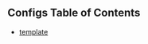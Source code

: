 <!-- CONTENTS:START -->
## Configs Table of Contents

- [template](./configs/template)
<!-- CONTENTS:END -->

